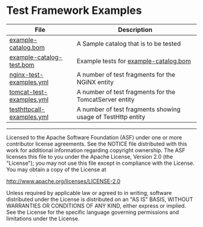 # Test Framework Examples

| File | Description |
| ---- | ----------- |
| [example-catalog.bom](./example-catalog.bom) | A Sample catalog that is to be tested |
| [example-catalog-test.bom](./example-catalog-test.bom) | Example tests for [example-catalog.bom](./example-catalog.bom) |
| [nginx-test-examples.yml](./nginx-test-examples.yml) | A number of test fragments for the NGiNX entity |
| [tomcat-test-examples.yml](./tomcat-test-examples.yml) | A number of test fragments for the TomcatServer entity |
| [testhttpcall-examples.yml](./testhttpcall-examples.yml) | A number of test fragments showing usage of TestHttp entity |


----
Licensed to the Apache Software Foundation (ASF) under one
or more contributor license agreements.  See the NOTICE file
distributed with this work for additional information
regarding copyright ownership.  The ASF licenses this file
to you under the Apache License, Version 2.0 (the
"License"); you may not use this file except in compliance
with the License.  You may obtain a copy of the License at

 http://www.apache.org/licenses/LICENSE-2.0

Unless required by applicable law or agreed to in writing,
software distributed under the License is distributed on an
"AS IS" BASIS, WITHOUT WARRANTIES OR CONDITIONS OF ANY
KIND, either express or implied.  See the License for the
specific language governing permissions and limitations
under the License.